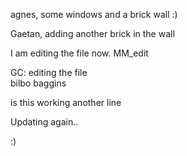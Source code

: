agnes, some windows and a brick wall :)   

Gaetan, adding another brick in the wall  

I am editing the file now.
MM_edit

GC: editing the file   
bilbo baggins

is this working
another line

Updating again..

:)
